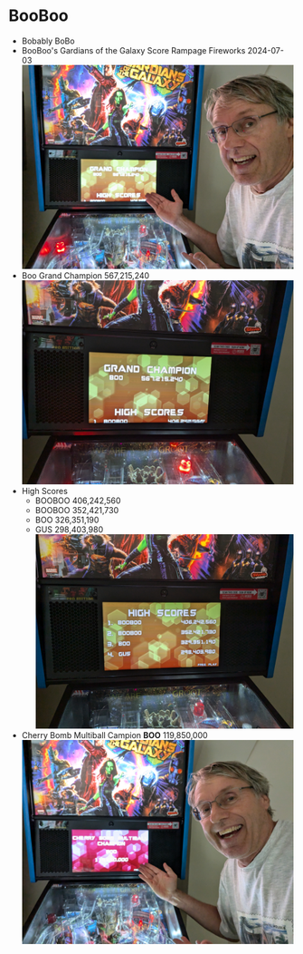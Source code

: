 # BooBoo
- Bobably BoBo
- BooBoo's Gardians of the Galaxy Score Rampage Fireworks 2024-07-03
![BooBoo-Gardians-20240703GC](./BooBoo-Gardians-20240703GC.jpg)
- Boo Grand Champion 567,215,240
![BooBoo-Gardians-GrandChamp](./BooBoo-Gardians-GrandChamp.jpg)
- High Scores
  - BOOBOO 406,242,560
  - BOOBOO 352,421,730
  - BOO    326,351,190
  - GUS    298,403,980
![BooBoo-Gardians-HighScores](./BooBoo-Gardians-HighScores.jpg)
- Cherry Bomb Multiball Campion __BOO__  119,850,000
![BooBoo-Gardians-CherryBombBoo-119850000](./BooBoo-Gardians-CherryBombBoo-119850000.jpg)
